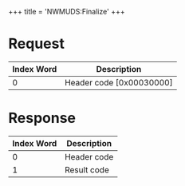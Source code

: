 +++
title = 'NWMUDS:Finalize'
+++

# Request

| Index Word | Description                |
|------------|----------------------------|
| 0          | Header code \[0x00030000\] |

# Response

| Index Word | Description |
|------------|-------------|
| 0          | Header code |
| 1          | Result code |